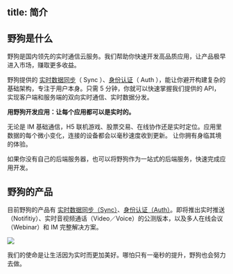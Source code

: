 title:  简介
---

## 野狗是什么

野狗是国内领先的实时通信云服务。我们帮助你快速开发高品质应用，让产品极早进入市场，赚取更多收益。

野狗提供的 [实时数据同步](/overview/sync/introduction.html)（ Sync ）、[身份认证](/overview/auth/introduction.html)（ Auth ），能让你避开构建复杂的基础架构，专注于用户本身。只需 5 分钟，你就可以快速掌握我们提供的 API，实现客户端和服务端的双向实时通信、实时数据分发。


**用野狗开发应用：让每个应用都可以是实时的。**

无论是 IM 基础通信，H5 联机游戏、股票交易、在线协作还是实时定位。应用里数据的每个微小变化，连接的设备都会以毫秒速度收到更新。 让你拥有身临其境的体验。

如果你没有自己的后端服务器，也可以将野狗作为一站式的后端服务，快速完成应用开发。


## 野狗的产品

目前野狗的产品有 [实时数据同步（Sync）](/overview/sync/introduction.html)、[身份认证（Auth）](/overview/auth/introduction.html)。即将推出实时推送（Notifitiy）、实时音视频通话（Video／Voice）的公测版本，以及多人在线会议（Webinar）和 IM 完整解决方案。

![](http://ocpo37x5v.bkt.clouddn.com/2016-08-31-%E5%B1%8F%E5%B9%95%E5%BF%AB%E7%85%A7%202016-08-31%20%E4%B8%8B%E5%8D%8812.30.24.png)


我们的使命是让生活因为实时而更加美好。哪怕只有一毫秒的提升，野狗也会努力去做。

